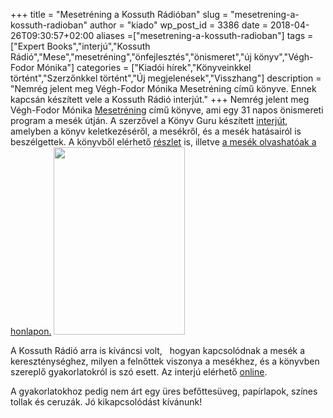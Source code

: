 +++
title = "Mesetréning a Kossuth Rádióban"
slug = "mesetrening-a-kossuth-radioban"
author = "kiado"
wp_post_id = 3386
date = 2018-04-26T09:30:57+02:00
aliases =["mesetrening-a-kossuth-radioban"]
tags = ["Expert Books","interjú","Kossuth Rádió","Mese","mesetréning","önfejlesztés","önismeret","új könyv","Végh-Fodor Mónika"]
categories = ["Kiadói hírek","Könyveinkkel történt","Szerzőnkkel történt","Új megjelenések","Visszhang"]
description = "Nemrég jelent meg Végh-Fodor Mónika Mesetréning című könyve. Ennek kapcsán készített vele a Kossuth Rádió interjút."
+++
Nemrég jelent meg Végh-Fodor Mónika <a href="https://www.konyvesbolt.online/Mesetrening">Mesetréning</a> című könyve, ami egy 31 napos önismereti program a mesék útján. A szerzővel a Könyv Guru készített <a href="http://konyv.guru/a-mesek-utjelzoink-lehetnek-segithetnek-a-jo-iranyba-navigalni-eletunk-vitorlasat/">interjút</a>, amelyben a könyv keletkezéséről, a mesékről, és a mesék hatásairól is beszélgettek. A könyvből elérhető <a href="http://konyv.guru/izelito-mesetrening/" target="_blank" rel="noopener">részlet</a> is, illetve <a href="http://www.adlibrum.hu/mesetrening/" target="_blank" rel="noopener">a mesék olvashatóak a honlapon.</a> <img class="size-medium wp-image-3387 alignleft" src="uploads/Végh-Fodor_Mesetrening_cover_ebook-210x300.jpg" alt="" width="210" height="300" />

A Kossuth Rádió arra is kíváncsi volt,   hogyan kapcsolódnak a mesék a kereszténységhez, milyen a felnőttek viszonya a mesékhez, és a könyvben szereplő gyakorlatokról is szó esett. Az interjú elérhető <a href="https://www.mediaklikk.hu/radio-lejatszo-kossuth/?date=2018-04-25_13:30:00&amp;enddate=2018-04-25_14:10:00&amp;ch=mr1" target="_blank" rel="noopener">online</a>.

A gyakorlatokhoz pedig nem árt egy üres befőttesüveg, papírlapok, színes tollak és ceruzák. Jó kikapcsolódást kívánunk!